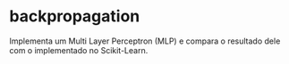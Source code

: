 # backpropagation
Implementa um Multi Layer Perceptron (MLP) e compara o resultado dele com o implementado no Scikit-Learn.
